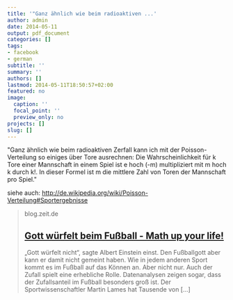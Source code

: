 ```yaml
---
title: '"Ganz ähnlich wie beim radioaktiven ...'
author: admin
date: 2014-05-11
output: pdf_document
categories: []
tags:
- facebook
- german
subtitle: ''
summary: ''
authors: []
lastmod: 2014-05-11T18:50:57+02:00
featured: no
image:
  caption: ''
  focal_point: ''
  preview_only: no
projects: []
slug: []
---
```

"Ganz ähnlich wie beim radioaktiven Zerfall kann ich mit der Poisson-Verteilung so einiges über Tore ausrechnen: Die Wahrscheinlichkeit für k Tore einer Mannschaft in einem Spiel ist e hoch (-m) multipliziert mit m hoch k durch k!.
In dieser Formel ist m die mittlere Zahl von Toren der Mannschaft pro Spiel."

siehe auch: http://de.wikipedia.org/wiki/Poisson-Verteilung#Sportergebnisse
> blog.zeit.de
> ## [Gott würfelt beim Fußball - Math up your life!](http://blog.zeit.de/mathe/wahrscheinlichkeitsrechnung/fussball-bundesliga-zufall/)
>
>„Gott würfelt nicht“, sagte Albert Einstein einst. Den Fußballgott aber kann er damit nicht gemeint haben. Wie in jedem anderen Sport kommt es im Fußball auf das Können an. Aber nicht nur. Auch der Zufall spielt eine erhebliche Rolle. Datenanalysen zeigen sogar, dass der Zufallsanteil im Fußball besonders groß ist. Der Sportwissenschaftler Martin Lames hat Tausende von […]

